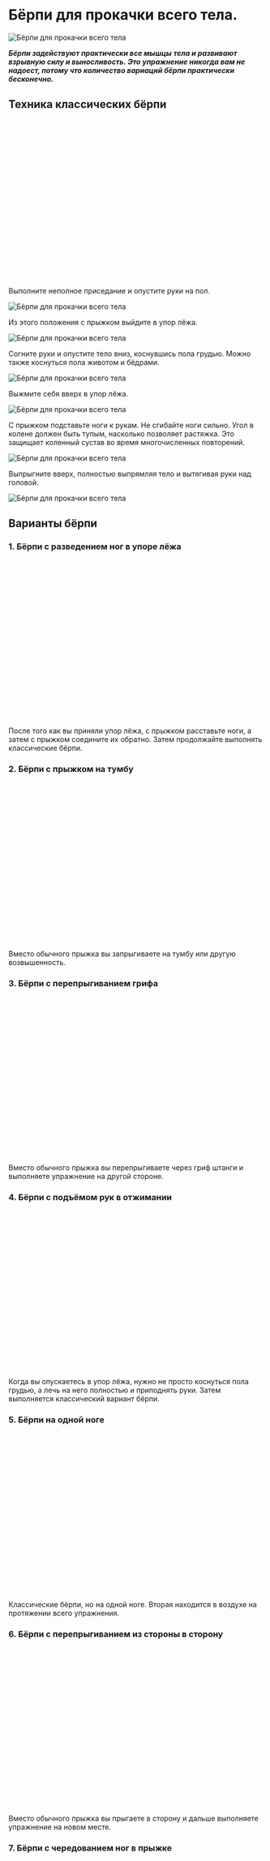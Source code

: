 # Бёрпи для прокачки всего тела.

![Бёрпи для прокачки всего тела](/images/Houseworks/Health/berpi_01.jpg 'Бёрпи для прокачки всего тела')

_**Бёрпи задействуют практически все мышцы тела и развивают взрывную силу и выносливость. Это упражнение никогда вам не надоест, потому что количество вариаций бёрпи практически бесконечно.**_

## Техника классических бёрпи

<div class="youtube" id="NCgoXF-L18E" style="width: 560px; height: 315px;"></div>

Выполните неполное приседание и опустите руки на пол.

![Бёрпи для прокачки всего тела](/images/Houseworks/Health/berpi_02.jpg 'Бёрпи для прокачки всего тела')

Из этого положения с прыжком выйдите в упор лёжа.

![Бёрпи для прокачки всего тела](/images/Houseworks/Health/berpi_03.jpg 'Бёрпи для прокачки всего тела')

Согните руки и опустите тело вниз, коснувшись пола грудью. Можно также коснуться пола животом и бёдрами.

![Бёрпи для прокачки всего тела](/images/Houseworks/Health/berpi_04.jpg 'Бёрпи для прокачки всего тела')

Выжмите себя вверх в упор лёжа.

![Бёрпи для прокачки всего тела](/images/Houseworks/Health/berpi_05.jpg 'Бёрпи для прокачки всего тела')

С прыжком подставьте ноги к рукам. Не сгибайте ноги сильно. Угол в колене должен быть тупым, насколько позволяет растяжка. Это защищает коленный сустав во время многочисленных повторений.

![Бёрпи для прокачки всего тела](/images/Houseworks/Health/berpi_06.jpg 'Бёрпи для прокачки всего тела')

Выпрыгните вверх, полностью выпрямляя тело и вытягивая руки над головой.

![Бёрпи для прокачки всего тела](/images/Houseworks/Health/berpi_07.jpg 'Бёрпи для прокачки всего тела')

## Варианты бёрпи

### 1. Бёрпи с разведением ног в упоре лёжа

<div class="youtube" id="67Et-tTJVgQ" style="width: 560px; height: 315px;"></div>

После того как вы приняли упор лёжа, с прыжком расставьте ноги, а затем с прыжком соедините их обратно. Затем продолжайте выполнять классические бёрпи.

### 2. Бёрпи с прыжком на тумбу

<div class="youtube" id="jkbRzE3lYmQ" style="width: 560px; height: 315px;"></div>

Вместо обычного прыжка вы запрыгиваете на тумбу или другую возвышенность.

### 3. Бёрпи с перепрыгиванием грифа

<div class="youtube" id="Vnha7yeVr7c" style="width: 560px; height: 315px;"></div>

Вместо обычного прыжка вы перепрыгиваете через гриф штанги и выполняете упражнение на другой стороне.

### 4. Бёрпи с подъёмом рук в отжимании

<div class="youtube" id="jjg8lxFaa3Q" style="width: 560px; height: 315px;"></div>

Когда вы опускаетесь в упор лёжа, нужно не просто коснуться пола грудью, а лечь на него полностью и приподнять руки. Затем выполняется классический вариант бёрпи.

### 5. Бёрпи на одной ноге

<div class="youtube" id="gFU93M1Lje8" style="width: 560px; height: 315px;"></div>

Классические бёрпи, но на одной ноге. Вторая находится в воздухе на протяжении всего упражнения.

### 6. Бёрпи с перепрыгиванием из стороны в сторону

<div class="youtube" id="3ht3ankV4e4" style="width: 560px; height: 315px;"></div>

Вместо обычного прыжка вы прыгаете в сторону и дальше выполняете упражнение на новом месте.

### 7. Бёрпи с чередованием ног в прыжке

<div class="youtube" id="WcjXjxTK39I" style="width: 560px; height: 315px;"></div>

Вместо обычного прыжка сделайте два выпрыгивания из выпада со сменой ног.

### 8. Бёрпи с подтягиванием коленей к груди в прыжке

<div class="youtube" id="6B8hcm1Sz90" style="width: 560px; height: 315px;"></div>

Это упражнение усложняется за счёт прыжка. Вы выпрыгиваете повыше и в прыжке подтягиваете колени к груди.

### 9. Бёрпи на одной руке

<div class="youtube" id="mNc5F-XWl6I" style="width: 560px; height: 315px;"></div>

В этом упражнении вы не отжимаетесь, а просто встаёте в упор лёжа на одну руку, потом подставляете ноги и выпрыгиваете вверх, как в классических бёрпи.

### 10. Бёрпи с упражнением «Скалолаз»

<div class="youtube" id="0Al6PcPOUbo" style="width: 560px; height: 315px;"></div>

Здесь отжимание заменено на упражнение «Скалолаз». Во время прыжков таз не должен выходить вверх. Сделайте четыре прыжка, а затем продолжайте выполнять классические бёрпи.

### 11. Бёрпи с отжиманием с хлопком

<div class="youtube" id="uMNwfR8FdyY" style="width: 560px; height: 315px;"></div>

Это более сложный вариант бёрпи, в котором обычное отжимание заменено на отжимание с хлопком. Вы опускаетесь в упор лёжа, отжимаетесь и рывком выходите вверх, отрывая руки от земли и делая хлопок под грудью. После этого вы ещё раз отжимаетесь и продолжаете выполнять классические бёрпи.
### 12. Бёрпи с шагами

<div class="youtube" id="hLCAOYQteSY" style="width: 560px; height: 315px;"></div>

Перед тем как отжаться, вы шагаете ногами и руками вбок. Если идёте вправо, делаете шаг правой ногой и одновременно подставляете к правой руке левую. Затем шагаете правой рукой вправо и одновременно подставляете левую ногу к правой. После этого выполняете классический вариант бёрпи. Чередуйте стороны: бёрпи → шаги вправо → бёрпи → шаги влево.

### 13. Бёрпи с индийскими отжиманиями

<div class="youtube" id="uOOoIm4hAf8" style="width: 560px; height: 315px;"></div>

Вместо обычных отжиманий вы выполняете индийские. Они представляют собой выход из йоговской позы собаки головой вниз в позу собаки головой вверх и обратно.

Из упора лёжа поднимите таз вверх, спину и руки держите прямыми, колени можно немного согнуть, а пятки оторвать от пола. Согните руки, почти касаясь пола сначала грудью, а потом животом, подайте тело вперёд и выйдите в следующую позу: таз и бёдра находятся близко к полу, корпус чуть приподнимается на руках. Вернитесь в исходное положение, подав таз назад. Не проскальзывайте близко к полу.

После отжимания выполняйте обычные бёрпи.

### 14. Бёрпи с прыжками Jumping Jack

<div class="youtube" id="1sx7CVxdBBQ" style="width: 560px; height: 315px;"></div>

Выполняйте классические бёрпи, но вместо выпрыгивания вверх сделайте несколько прыжков Jumping Jack. Исходное положение — ноги вместе, руки опущены вниз. С прыжком поставьте ноги шире плеч, одновременно подняв руки и хлопнув над головой. С прыжком вернитесь в исходное положение.

Сделайте четыре прыжка, а затем опуститесь в упор лёжа и выполняйте бёрпи.

### 15. Бёрпи с прыжками на тумбу с разных сторон

<div class="youtube" id="n_-ctQzXWXQ" style="width: 560px; height: 315px;"></div>

Сложность этого упражнения состоит в том, что вам нужно запрыгивать на возвышение, которое находится спереди, слева и справа. Меняя стороны, вы будете запрыгивать как фронтально, так и боком.

После отжимания вы запрыгиваете на тумбу, которая стоит перед вами, а спрыгиваете с левой стороны. Затем после отжимания вы запрыгиваете на тумбу правым боком, а спрыгиваете спиной. Далее упражнение повторяется, только вы спрыгиваете не с левой, а с правой стороны.

### 16. Бёрпи с поворотом на 180 градусов

<div class="youtube" id="xCPnDoZeEbo" style="width: 560px; height: 315px;"></div>

Вместо обычного прыжка вверх вы делаете прыжок с разворотом на 180 градусов.

### 17. Бёрпи с подтягиванием ног к турнику

<div class="youtube" id="8qVR2SQAcHs" style="width: 560px; height: 315px;"></div>

Это упражнение нужно выполнять под турником. После отжимания вы подставляете ноги, прыгаете в вис на турнике и поднимаете ноги к перекладине. После этого спрыгиваете, ставите руки на пол, уходите в жим лёжа и продолжаете выполнять бёрпи.

### 18. Бёрпи с подтягиванием

<div class="youtube" id="ji_t_qHwlOc" style="width: 560px; height: 315px;"></div>

Ещё одно упражнение рядом с турником. Здесь вместо обычного прыжка вы подтягиваетесь.

### 19. Бёрпи с медболом

<div class="youtube" id="kFTTmvN2IRA" style="width: 560px; height: 315px;"></div>

Вы начинаете выполнять упражнение, стоя с медболом в руках. Сначала вы ставите медбол на пол, опираетесь на него руками, с прыжком уходите в упор лёжа. Затем одну руку ставите на пол, вторая остаётся на медболе, отжимаетесь и возвращаете руку с пола на медбол. С прыжком подставляете ноги и выпрыгиваете вверх, вынося медбол над головой.

### 20. Бёрпи с гантелями

<div class="youtube" id="ZARHyg_WHBI" style="width: 560px; height: 315px;"></div>

В этом упражнении вы выполняете бёрпи, не выпуская из рук гантели. Во время прыжка не нужно выносить руки с гантелями вверх над головой. Держите их рядом с телом в опущенных руках.

## Как создавать свои вариации бёрпи

Сочетая разные виды отжиманий и других упражнений, можно создать бесчисленные вариации бёрпи. Усложняйте бёрпи с помощью медболов, платформы Bosu, эспандеров, упоров, гирь, пробуйте [сложные отжимания](./ИНФОГРАФИКА: 100 вариантов отжиманий.md), меняйте обычные прыжки на другие упражнения: броски набивного мяча в стену, разнообразные перепрыгивания и зашагивания.

Количество вариаций ограничивается только вашей фантазией. Вы можете хоть каждый день менять виды бёрпи, усложнять себе задачу и продолжать прокачивать силу и выносливость.

_Ия Зорина_

> **Источник**: https://lifehacker.ru/
